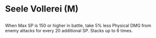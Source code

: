 # Seele Vollerei (M)

## 

When Max SP is 150 or higher in battle, take 5% less Physical DMG from enemy attacks for every 20 additional SP. Stacks up to 6 times.